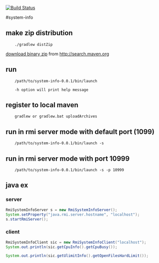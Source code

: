 [![Build Status](https://travis-ci.org/angelndevil2/system-info.svg?branch=develop)](https://travis-ci.org/angelndevil2/system-info)

#system-info

## make zip distribution

        ./gradlew distZip

[download binary zip](http://search.maven.org/remotecontent?filepath=com/tistory/devilnangel/system-info/0.0.1/system-info-0.0.1.zip) from http://search.maven.org

## run

        /path/to/system-info-0.0.1/bin/launch
        
        -h option will print help message

## register to local maven

        gradlew or gradlew.bat uploadArchives

## run in rmi server mode with default port (1099)

        /path/to/system-info-0.0.1/bin/launch -s
        
## run in rmi server mode with port 10999

        /path/to/system-info-0.0.1/bin/launch -s -p 10999
        
## java ex

### server
```java
RmiSystemInfoServer s = new RmiSystemInfoServer();
System.setProperty("java.rmi.server.hostname", "localhost");
s.startRmiServer();
```
### client
```java
RmiSystemInfoClient sic = new RmiSystemInfoClient("localhost");
System.out.println(sic.getCpuInfo().getCpuBusy());

System.out.println(sic.getUlimitInfo().getOpenFilesHardLimit());
```
        
